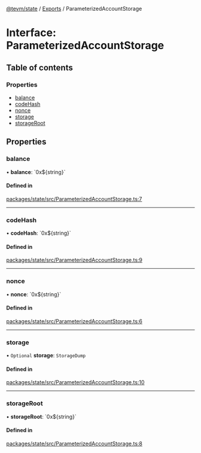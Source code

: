 [@tevm/state](../README.md) / [Exports](../modules.md) / ParameterizedAccountStorage

# Interface: ParameterizedAccountStorage

## Table of contents

### Properties

- [balance](ParameterizedAccountStorage.md#balance)
- [codeHash](ParameterizedAccountStorage.md#codehash)
- [nonce](ParameterizedAccountStorage.md#nonce)
- [storage](ParameterizedAccountStorage.md#storage)
- [storageRoot](ParameterizedAccountStorage.md#storageroot)

## Properties

### balance

• **balance**: \`0x$\{string}\`

#### Defined in

[packages/state/src/ParameterizedAccountStorage.ts:7](https://github.com/evmts/tevm-monorepo/blob/main/packages/state/src/ParameterizedAccountStorage.ts#L7)

___

### codeHash

• **codeHash**: \`0x$\{string}\`

#### Defined in

[packages/state/src/ParameterizedAccountStorage.ts:9](https://github.com/evmts/tevm-monorepo/blob/main/packages/state/src/ParameterizedAccountStorage.ts#L9)

___

### nonce

• **nonce**: \`0x$\{string}\`

#### Defined in

[packages/state/src/ParameterizedAccountStorage.ts:6](https://github.com/evmts/tevm-monorepo/blob/main/packages/state/src/ParameterizedAccountStorage.ts#L6)

___

### storage

• `Optional` **storage**: `StorageDump`

#### Defined in

[packages/state/src/ParameterizedAccountStorage.ts:10](https://github.com/evmts/tevm-monorepo/blob/main/packages/state/src/ParameterizedAccountStorage.ts#L10)

___

### storageRoot

• **storageRoot**: \`0x$\{string}\`

#### Defined in

[packages/state/src/ParameterizedAccountStorage.ts:8](https://github.com/evmts/tevm-monorepo/blob/main/packages/state/src/ParameterizedAccountStorage.ts#L8)
